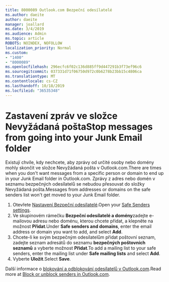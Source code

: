 ```yaml
---
title: 8000089 Outlook.com Bezpeční odesílatelé
ms.author: daeite
author: daeite
manager: joallard
ms.date: 3/4/2019
ms.audience: Admin
ms.topic: article
ROBOTS: NOINDEX, NOFOLLOW
localization_priority: Normal
ms.custom:
- "1400"
- "8000089"
ms.openlocfilehash: 296ecfc6f02c136d885ff9d447291b3f73ef96c6
ms.sourcegitcommit: 037331d71f06750d972c0b6278b23bb15c4806ca
ms.translationtype: MT
ms.contentlocale: cs-CZ
ms.lasthandoff: 10/18/2019
ms.locfileid: "36535348"
---
```

# <a name="stop-messages-from-going-into-your-junk-email-folder"></a><span data-ttu-id="dd8dd-102">Zastavení zpráv ve složce Nevyžádaná pošta</span><span class="sxs-lookup"><span data-stu-id="dd8dd-102">Stop messages from going into your Junk Email folder</span></span>

<span data-ttu-id="dd8dd-103">Existují chvíle, kdy nechcete, aby zprávy od určité osoby nebo domény mohly skončit ve složce Nevyžádaná pošta v Outlook.com.</span><span class="sxs-lookup"><span data-stu-id="dd8dd-103">There are times when you don't want messages from a specific person or domain to end up in your Junk Email folder in Outlook.com.</span></span> <span data-ttu-id="dd8dd-104">Zprávy z adres nebo domén v seznamu bezpečných odesílatelů se nebudou přesouvat do složky Nevyžádaná pošta.</span><span class="sxs-lookup"><span data-stu-id="dd8dd-104">Messages from addresses or domains on the safe senders list won't get moved to your Junk Email folder.</span></span>

1. <span data-ttu-id="dd8dd-105">Otevřete [Nastavení Bezpeční odesílatelé](https://go.microsoft.com/fwlink/?linkid=2035804).</span><span class="sxs-lookup"><span data-stu-id="dd8dd-105">Open your [Safe Senders settings](https://go.microsoft.com/fwlink/?linkid=2035804).</span></span>
2. <span data-ttu-id="dd8dd-106">Ve skupinovém rámečku **Bezpeční odesílatelé a domény**zadejte e-mailovou adresu nebo doménu, kterou chcete přidat, a klepněte na možnost **Přidat**.</span><span class="sxs-lookup"><span data-stu-id="dd8dd-106">Under **Safe senders and domains**, enter the email address or domain you want to add, and select **Add**.</span></span>
3. <span data-ttu-id="dd8dd-107">Chcete-li ke svým bezpečným odesílatelům přidat poštovní seznam, zadejte seznam adresátů do seznamu **bezpečných poštovních seznamů** a vyberte možnost **Přidat**.</span><span class="sxs-lookup"><span data-stu-id="dd8dd-107">To add a mailing list to your safe senders, enter the mailing list under **Safe mailing lists** and select **Add**.</span></span>
4. <span data-ttu-id="dd8dd-108">Vyberte **Uložit**.</span><span class="sxs-lookup"><span data-stu-id="dd8dd-108">Select **Save**.</span></span>

<span data-ttu-id="dd8dd-109">Další informace o [blokování a odblokování odesílatelů v Outlook.com](https://support.office.com/article/afba1c94-77bb-4f50-8b85-057cf52f4d5e?wt.mc_id=Office_Outlook_com_Alchemy).</span><span class="sxs-lookup"><span data-stu-id="dd8dd-109">Read more at [Block or unblock senders in Outlook.com](https://support.office.com/article/afba1c94-77bb-4f50-8b85-057cf52f4d5e?wt.mc_id=Office_Outlook_com_Alchemy).</span></span>